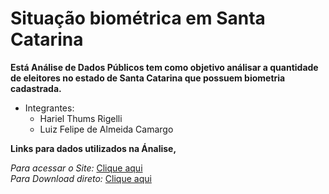 # Situação biométrica em Santa Catarina
 
 
  **Está Análise de Dados Públicos tem como objetivo análisar a quantidade de eleitores no estado de Santa Catarina que possuem biometria cadastrada.**

* Integrantes:
   * Hariel Thums Rigelli
   * Luiz Felipe de Almeida Camargo

**Links para dados utilizados na Ánalise,**  

*Para acessar o Site:* [Clique aqui](https://www.tse.jus.br/eleicoes/estatisticas/repositorio-de-dados-eleitorais-1)  
*Para Download direto:* [Clique aqui](https://cdn.tse.jus.br/estatistica/sead/odsele/perfil_eleitor_secao/perfil_eleitor_secao_ATUAL_SC.zip)  
